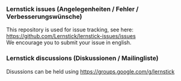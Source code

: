 ### Lernstick issues (Angelegenheiten / Fehler / Verbesserungswünsche)

This repository is used for issue tracking, see here: https://github.com/Lernstick/lernstick-issues/issues  
We encourage you to submit your issue in english.

### Lernstick discussions (Diskussionen / Mailingliste)

Disussions can be held using https://groups.google.com/g/lernstick
